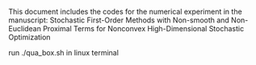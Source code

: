 This document includes the codes for the numerical experiment in the manuscript: Stochastic First-Order Methods with Non-smooth and Non-Euclidean Proximal Terms for Nonconvex
High-Dimensional Stochastic Optimization

run ./qua_box.sh in linux terminal
